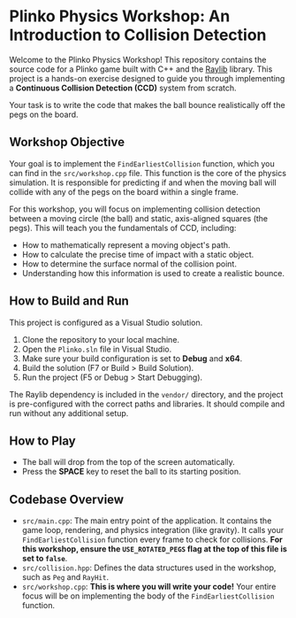 # Plinko Physics Workshop: An Introduction to Collision Detection

 Welcome to the Plinko Physics Workshop\! This repository contains the source code for a Plinko game built with C++ and the [Raylib](https://www.raylib.com/) library. This project is a hands-on exercise designed to guide you through implementing a **Continuous Collision Detection (CCD)** system from scratch.

Your task is to write the code that makes the ball bounce realistically off the pegs on the board.

## Workshop Objective

Your goal is to implement the `FindEarliestCollision` function, which you can find in the `src/workshop.cpp` file. This function is the core of the physics simulation. It is responsible for predicting if and when the moving ball will collide with any of the pegs on the board within a single frame.

For this workshop, you will focus on implementing collision detection between a moving circle (the ball) and static, axis-aligned squares (the pegs). This will teach you the fundamentals of CCD, including:

  - How to mathematically represent a moving object's path.
  - How to calculate the precise time of impact with a static object.
  - How to determine the surface normal of the collision point.
  - Understanding how this information is used to create a realistic bounce.

## How to Build and Run

This project is configured as a Visual Studio solution.

1.  Clone the repository to your local machine.
2.  Open the `Plinko.sln` file in Visual Studio.
3.  Make sure your build configuration is set to **Debug** and **x64**.
4.  Build the solution (F7 or Build \> Build Solution).
5.  Run the project (F5 or Debug \> Start Debugging).

The Raylib dependency is included in the `vendor/` directory, and the project is pre-configured with the correct paths and libraries. It should compile and run without any additional setup.

## How to Play

  - The ball will drop from the top of the screen automatically.
  - Press the **SPACE** key to reset the ball to its starting position.

## Codebase Overview

  - `src/main.cpp`: The main entry point of the application. It contains the game loop, rendering, and physics integration (like gravity). It calls your `FindEarliestCollision` function every frame to check for collisions. **For this workshop, ensure the `USE_ROTATED_PEGS` flag at the top of this file is set to `false`**.
  - `src/collision.hpp`: Defines the data structures used in the workshop, such as `Peg` and `RayHit`.
  - `src/workshop.cpp`: **This is where you will write your code\!** Your entire focus will be on implementing the body of the `FindEarliestCollision` function.
